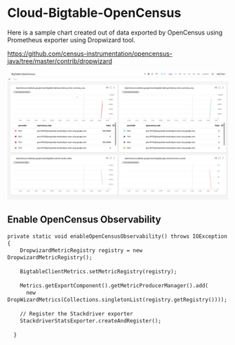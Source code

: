 # Cloud-Bigtable-OpenCensus

Here is a sample chart created out of data exported by OpenCensus using Prometheus exporter using Dropwizard tool.

https://github.com/census-instrumentation/opencensus-java/tree/master/contrib/dropwizard

![alt text](https://github.com/mayurkale22/Cloud-Bigtable-OpenCensus/blob/master/Exported-Metrics-Stackdriver.png)

## Enable OpenCensus Observability
```
private static void enableOpenCensusObservability() throws IOException {
    DropwizardMetricRegistry registry = new DropwizardMetricRegistry();
    
    BigtableClientMetrics.setMetricRegistry(registry);

    Metrics.getExportComponent().getMetricProducerManager().add(
      new DropWizardMetrics(Collections.singletonList(registry.getRegistry())));

    // Register the Stackdriver exporter
    StackdriverStatsExporter.createAndRegister();

  }
  ```
